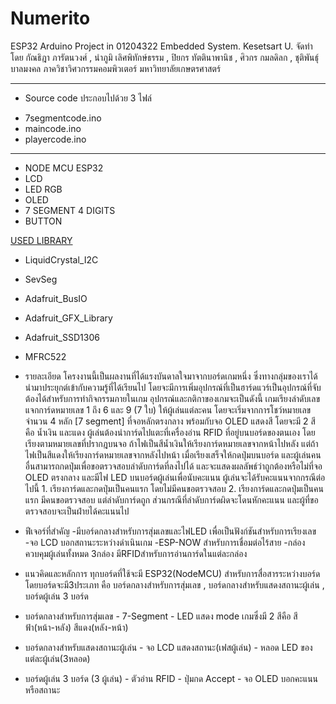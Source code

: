 # Numerito
ESP32 Arduino Project in 01204322 Embedded System. Kesetsart U.
จัดทำโดย กัณธิฎา ภารัตนวงศ์ , นำภูมิ เลิศพิทักษ์ธรรม , ปิยกร ทัตตินาพานิช , ศิวกร กมลดิลก , ชุติพันธุ์ บาลมงคล
ภาควิชาวิศวกรรมคอมพิวเตอร์ มหาวิทยาลัยเกษตรศาสตร์

----------------------------------------------------
* Source code ประกอบไปด้วย 3 ไฟล์
 - 7segmentcode.ino
 - maincode.ino
 - playercode.ino
----------------------------------------------------

* NODE MCU ESP32
* LCD
* LED RGB 
* OLED
* 7 SEGMENT 4 DIGITS
* BUTTON

<ins>USED LIBRARY</ins>
* LiquidCrystal_I2C
* SevSeg 
* Adafruit_BusIO 
* Adafruit_GFX_Library 
* Adafruit_SSD1306
* MFRC522 

* รายละเอียด 
โครงงานนี้เป็นผลงานที่ได้แรงบันดาลใจมาจากบอร์ดเกมหนึ่ง ซึ่งทางกลุ่มของเราได้นำมาประยุกต์เข้ากับความรู้ที่ได้เรียนไป โดยจะมีการเพิ่มอุปกรณ์ที่เป็นฮาร์ดแวร์เป็นอุปกรณ์ที่จับต้องได้สำหรับการทำกิจกรรมภายในเกม อุปกรณ์และกติกาของเกมจะเป็นดังนี้ เกมเรียงลำดับเลข แจกการ์ดหมายเลข 1 ถึง 6 และ 9 (7 ใบ) ให้ผู้เล่นแต่ละคน โดยจะเริ่มจากการโชว์หมายเลขจำนวน 4 หลัก [7 segment] ที่จอหลักตรงกลาง พร้อมกับจอ OLED แสดงสี โดยจะมี 2 สี คือ น้ำเงิน และแดง ผู้เล่นต้องนำการ์ดไปแตะที่เครื่องอ่าน RFID ที่อยู่บนบอร์ดของตนเอง โดยเรียงตามหมายเลขที่ปรากฎบนจอ ถ้าไฟเป็นสีน้ำเงินให้เรียงการ์ดหมายเลขจากหน้าไปหลัง แต่ถ้าไฟเป็นสีแดงให้เรียงการ์ดหมายเลขจากหลังไปหน้า เมื่อเรียงเสร็จให้กดปุ่มบนบอร์ด และผู้เล่นคนอื่นสามารถกดปุ่มเพื่อขอตรวจสอบลำดับการ์ดที่ลงไปได้ และจะแสดงผลลัพธ์ว่าถูกต้องหรือไม่ที่จอ OLED ตรงกลาง และมีไฟ LED บนบอร์ดผู้เล่นเพื่อนับคะแนน ผู้เล่นจะได้รับคะแนนจากกรณีต่อไปนี้ 1. เรียงการ์ดและกดปุ่มเป็นคนแรก โดยไม่มีคนขอตรวจสอบ 2. เรียงการ์ดและกดปุ่มเป็นคนแรก มีคนขอตรวจสอบ แต่ลำดับการ์ดถูก ส่วนกรณีที่ลำดับการ์ดผิดจะโดนหักคะแนน และผู้ที่ขอตรวจสอบจะเป็นฝ่ายได้คะแนนไป

* ฟีเจอร์ที่สำคัญ
	-มีบอร์ดกลางสำหรับการสุ่มเลขและไฟLED เพื่อเป็นฟังก์ชันสำหรับการเรียงเลข
	-จอ LCD บอกสถานะระหว่างดำเนินเกม
	-ESP-NOW สำหรับการเชื่อมต่อไร้สาย
	-กล่องควบคุมผู้เล่นทั้งหมด 3กล่อง มีRFIDสำหรับการอ่านการ์ดในแต่ละกล่อง
  
* แนวคิดและหลักการ
ทุกบอร์ดที่ใช้จะมี ESP32(NodeMCU) สำหรับการสื่อสารระหว่างบอร์ด โดยบอร์ดจะมี3ประเภท คือ บอร์ดกลางสำหรับการสุ่มเลข , บอร์ดกลางสำหรับแสดงสถานะผู้เล่น , บอร์ดผู้เล่น 3 บอร์ด
		
 - บอร์ดกลางสำหรับการสุ่มเลข
			- 7-Segment
			- LED แสดง mode เกมซึ่งมี 2 สีคือ สีฟ้า(หน้า-หลัง) สีแดง(หลัง-หน้า)
		
 - บอร์ดกลางสำหรับแสดงสถานะผู้เล่น
			- จอ LCD แสดงสถานะ(เฟสผู้เล่น)
			- หลอด LED ของแต่ละผู้เล่น(3หลอด)
		
 - บอร์ดผู้เล่น 3 บอร์ด (3 ผู้เล่น)
			- ตัวอ่าน RFID 
			- ปุ่มกด Accept
			- จอ OLED บอกคะแนนหรือสถานะ




